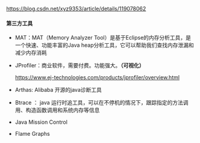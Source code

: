 https://blog.csdn.net/xyz9353/article/details/119078062





#### 第三方工具

- MAT：MAT（Memory Analyzer Tool）是基于Eclipse的内存分析工具，是一个快速、功能丰富的Java heap分析工具，它可以帮助我们查找内存泄漏和减少内存消耗

- JProfiler：商业软件，需要付费。功能强大。**（可视化）**

  https://www.ej-technologies.com/products/jprofiler/overview.html

- Arthas: Alibaba 开源的java诊断工具

- Btrace ： java 运行时追工具，可以在不停机的情况下，跟踪指定的方法调用、构造函数调用和系统内存等信息

- Java Mission Control

- Flame Graphs